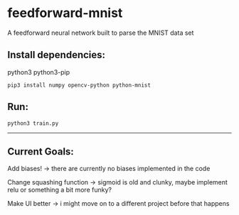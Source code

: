 # feedforward-mnist
A feedforward neural network built to parse the MNIST data set

## Install dependencies:

python3
python3-pip

```
pip3 install numpy opencv-python python-mnist
```

## Run:

```
python3 train.py
```

---

## Current Goals:

Add biases! -> there are currently no biases implemented in the code

Change squashing function -> sigmoid is old and clunky, maybe implement relu or something a bit more funky?

Make UI better -> i might move on to a different project before that happens
